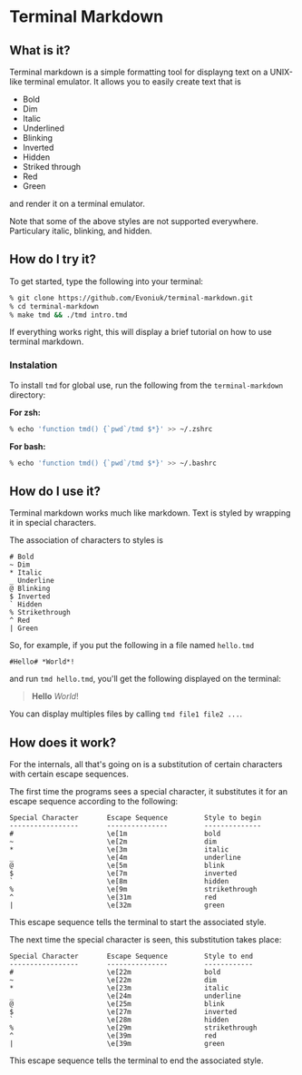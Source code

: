 # Terminal Markdown

## What is it?

Terminal markdown is a simple formatting tool for displayng text on a UNIX-like terminal emulator. It allows you to easily create text that is

- Bold
- Dim
- Italic
- Underlined
- Blinking
- Inverted
- Hidden
- Striked through
- Red
- Green

and render it on a terminal emulator.

Note that some of the above styles are not supported everywhere. Particulary italic, blinking, and hidden.

## How do I try it?

To get started, type the following into your terminal:

```zsh
% git clone https://github.com/Evoniuk/terminal-markdown.git
% cd terminal-markdown
% make tmd && ./tmd intro.tmd
```

If everything works right, this will display a brief tutorial on how to use terminal markdown.

### Instalation

To install `tmd` for global use, run the following from the `terminal-markdown` directory:

**For zsh:**
```zsh
% echo 'function tmd() {`pwd`/tmd $*}' >> ~/.zshrc
```

**For bash:**
```bash
% echo 'function tmd() {`pwd`/tmd $*}' >> ~/.bashrc
```

## How do I use it?

Terminal markdown works much like markdown. Text is styled by wrapping it in special characters.

The association of characters to styles is

```
# Bold
~ Dim
* Italic
_ Underline
@ Blinking
$ Inverted
` Hidden
% Strikethrough
^ Red
| Green
```

So, for example, if you put the following in a file named `hello.tmd`

```
#Hello# *World*!
```

and run `tmd hello.tmd`, you'll get the following displayed on the terminal:

> **Hello** *World*!

You can display multiples files by calling `tmd file1 file2 ...`.

## How does it work?

For the internals, all that's going on is a substitution of certain characters with certain escape sequences.

The first time the programs sees a special character, it substitutes it for an escape sequence according to the following:

```
Special Character       Escape Sequence         Style to begin
-----------------       ---------------         --------------
#                       \e[1m                   bold
~                       \e[2m                   dim
*                       \e[3m                   italic
_                       \e[4m                   underline
@                       \e[5m                   blink
$                       \e[7m                   inverted
`                       \e[8m                   hidden
%                       \e[9m                   strikethrough
^                       \e[31m                  red
|                       \e[32m                  green
```

This escape sequence tells the terminal to start the associated style.

The next time the special character is seen, this substitution takes place:

```
Special Character       Escape Sequence         Style to end
-----------------       ---------------         ------------
#                       \e[22m                  bold
~                       \e[22m                  dim
*                       \e[23m                  italic
_                       \e[24m                  underline
@                       \e[25m                  blink
$                       \e[27m                  inverted
`                       \e[28m                  hidden
%                       \e[29m                  strikethrough
^                       \e[39m                  red
|                       \e[39m                  green
```

This escape sequence tells the terminal to end the associated style.
